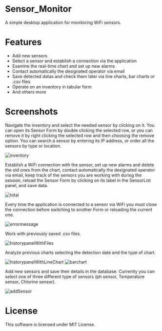 # Sensor_Monitor
A simple desktop application for monitoring WiFi sensors.

# Features
* Add new sensors 
* Select a sensor and establish a connection via the application
* Examine the real-time chart and set up new alarms
* Contact automatically the designated operator via email
* Save detected datas and check them later via line charts, bar charts or .csv files
* Operate on an inventory in tabular form
* And others more
  
# Screenshots
Navigate the inventory and select the needed sensor by clicking on it. You can open its Sensor Form by double clicking the selected row, or you can remove it by right clicking the selected row and then choosing the remove option.
You can search a sensor by entering its IP address, or order all the sensors by type or location.

![inventory](https://github.com/foughtmoss/SensorMonitor/assets/136918608/6a1e877c-66b8-4adf-a119-de5abac90823)

Establish a WiFi connection with the sensor, set up new alarms and delete the old ones from the chart, contact automatically the designated operator via email, keep track of the sensors you are working with during the session, reload the Sensor Form by clicking on its label in the SensorList panel, and save data.

![total](https://github.com/foughtmoss/SensorMonitor/assets/136918608/7de54920-542e-4867-bc1a-42a72d0cd3d1)

Every time the application is connected to a sensor via WiFi you must close the connection before switching to another Form or reloading the current one.

![errormessage](https://github.com/foughtmoss/SensorMonitor/assets/136918608/6ede930e-5833-4f2f-be29-577dbbe3f1ce)

Work with previously saved .csv files.

![historypanelWithFiles](https://github.com/foughtmoss/SensorMonitor/assets/136918608/3699fc28-3391-423b-987e-bbde272fe2d9)

Analyze previous charts selecting the detection date and the type of chart.

![historypanelWithLineChart](https://github.com/foughtmoss/SensorMonitor/assets/136918608/e1105a01-5f17-4445-a7bc-4297c427ccff)
![barchart](https://github.com/foughtmoss/SensorMonitor/assets/136918608/f6a8c7a4-5946-44c1-8d91-e499e387c1e3)

Add new sensors and save their details in the database. Currently you can select one of three different type of sensors (ph sensor, Temperature sensor, Chlorine sensor).

![addSensor](https://github.com/foughtmoss/SensorMonitor/assets/136918608/358e9d9f-852e-4e73-b06e-741dfeecf5e0)

# License
This software is licensed under MIT License.
